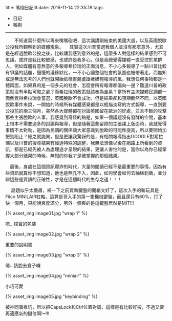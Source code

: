 title: 嘴砲日記III
date: 2016-11-14 22:35:18
tags:
- 日記
- 嘴砲
---
　　不知道寫什麼所以再來嘴嘴砲吧，這次講講剛結束的美國大選，以及英國脫歐公投我所觀察到的媒體現象。
  　其實這次川普當選我個人並沒有那麼意外，尤其是在經過脫歐公投之後，比較讓我感到意外的是，這麼多人對這樣的結果感到不可思議，或許是我比較敏感，也或許是我多心，但是我總覺得媒體一直受控於某群人，例如媒體有意無意的多報導希拉瑞的正面消息，不小心多報導了一點川普比較有爭議的話題，慢慢的淺移默化，一不小心讓整個社會的氛圍也被帶著走，而無知或是無法思考的人們也就開始依樣畫葫蘆跟著媒體報導的風，我想任何事物都是一體兩面，如果真的是一個多元的社會，怎麼會所有報導都偏向一邊？難道川普的政策就沒有半點可取之處？而希拉瑞的政策就該奉為圭臬？當所有主流媒體民調都一面倒覺得希拉瑞會當選，英國脫歐不會成功，但是結果卻和預期截然不同，以英國脫歐事件來說，一開始的時候所有媒體感覺都是以輕描淡寫的方式報導，一直到要公投前的兩三個月，突然各大媒體都在討論英國留在歐洲的好處，並且不斷的攻擊那些主張脫歐的人事，我感覺到奇怪的點是，如果一個議題沒有發酵的空間，基本上根本不需要過多的討論與報導，但是隨著這些留歐的主張躍上版面時，我就覺得事情不太對勁，是因為民調的關係讓大家意識到脫歐的可能性提高，所以要開始加把勁阻止？總之就詭異，但是更讓我驚訝的是，有相關報導指出GOOGLE對希拉瑞以及川普的搜尋結果有經過特殊的調整，我無法想像以後在網路上所看到的資訊，都是已經先被人為處理過才呈現的結果，更讓人害怕的是，當你以為你已經掌握大部分結果的時候，無知的你我才是被掌握的那個結果。
  
  　最後，身處在這個資訊爆炸的時代，大量的閱讀已經不是最重要的事情，因為有些資訊就算你不想知道，他也是無孔不入，因此，如何學會如何去抽絲剝繭，並分辨這些是資訊的正確性，才是在這個時代的生存之道！！！
   
　  話題似乎太嚴肅，補一下之前買新鍵盤的開箱文好了，這次入手的新玩具是Filco MINILAIR紅軸，這算是哥入手的第一隻機械鍵盤，而且還只有60%，打了快一個月，只能說爽度滿分，另外一個爽的是這鍵盤居然是MIT!!!

  {% asset_img image01.jpg "wrap 1" %}
  
  嗯...樸實的包裝
  
  {% asset_img image02.jpg "wrap 2" %}
    
  重要的說明書
    
  {% asset_img image03.jpg "wrap 3" %}
      
  嗯...該脫去盒子囉
      
  {% asset_img image04.jpg "miniair" %}
  
  小巧可愛
        
  {% asset_img image05.jpg "keybinding" %}
  
  被神同事推坑，所以把CapsLock和Ctrl位置對調，這樣是有比較好按，不過又要再適應新的鍵位啊!~!!!